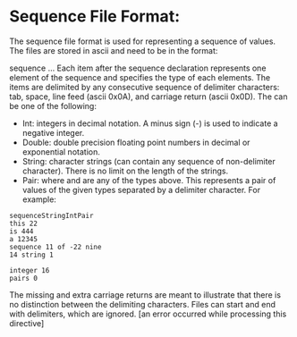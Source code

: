 # Sequence File Format:

The sequence file format is used for representing a sequence of values. The files are stored in ascii and need to be in the format:

sequence<type>
<v1>
<v2>
...
<vn>
Each item after the sequence<type> declaration represents one element of the sequence and <type> specifies the type of each elements. The items are delimited by any consecutive sequence of delimiter characters: tab, space, line feed (ascii 0x0A), and carriage return (ascii 0x0D). The <type> can be one of the following:

* Int: integers in decimal notation. A minus sign (-) is used to indicate a negative integer.
* Double: double precision floating point numbers in decimal or exponential notation.
* String: character strings (can contain any sequence of non-delimiter character). There is no limit on the length of the strings.
* <type1><type2>Pair: where <type1> and <type2> are any of the types above. This represents a pair of values of the given types separated by a delimiter character. For example:
```
sequenceStringIntPair
this 22
is 444
a 12345
sequence 11 of -22 nine
14 string 1

integer 16
pairs 0
```

The missing and extra carriage returns are meant to illustrate that there is no distinction between the delimiting characters. Files can start and end with delimiters, which are ignored.
[an error occurred while processing this directive]